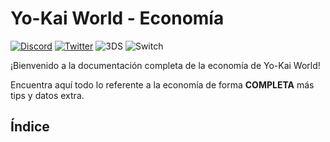 # Yo-Kai World - Economía
[![Discord](https://img.shields.io/badge/discord.gg/yokaiworld-%237289DA.svg?style=for-the-badge&logo=discord&logoColor=white)](https://discord.gg/yokaiworld)
[![Twitter](https://img.shields.io/badge/Twitter-%231DA1F2.svg?style=for-the-badge&logo=Twitter&logoColor=white)](https://twitter.com/YokaiWorld1)
![3DS](https://img.shields.io/badge/3DS-D12228?style=for-the-badge&logo=nintendo-3ds&logoColor=white)
![Switch](https://img.shields.io/badge/Switch-E60012?style=for-the-badge&logo=nintendo-switch&logoColor=white)

¡Bienvenido a la documentación completa de la economía de Yo-Kai World!

Encuentra aquí todo lo referente a la economía de forma **COMPLETA** más tips y datos extra.

## Índice